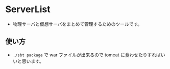 # ServerList
* 物理サーバと仮想サーバをまとめて管理するためのツールです。

## 使い方
* `./sbt package` で war ファイルが出来るので tomcat に食わせたりすればいいと思います。
